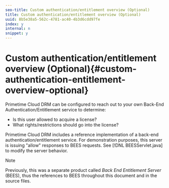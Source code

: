 ```yaml
---
seo-title: Custom authentication/entitlement overview (Optional)
title: Custom authentication/entitlement overview (Optional)
uuid: 8b5e38a5-562c-4781-ac40-4b3d6cdd97fe
index: y
internal: n
snippet: y
---
```


# Custom authentication/entitlement overview (Optional){#custom-authentication-entitlement-overview-optional}

Primetime Cloud DRM can be configured to reach out to your own Back-End Authentication/Entitlement service to determine:

* Is this user allowed to acquire a license? 
* What rights/restrictions should go into the license?

Primetime Cloud DRM includes a reference implementation of a back-end authentication/entitlement service. For demonstration purposes, this server is issuing "allow" responses to BEES requests. See [!DNL BEESServlet.java] to modify the server behavior. 

>[!NOTE]
>
>Previously, this was a separate product called *Back End Entitlement Server* (BEES), thus the references to BEES throughout this document and in the source files.

